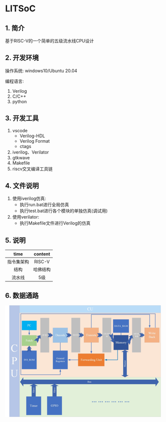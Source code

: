 # LITSoC
## 1. 简介
基于RISC-V的一个简单的五级流水线CPU设计
## 2. 开发环境
操作系统: windows10/Ubuntu 20.04

编程语言: 
1. Verilog
2. C/C++
3. python
## 3. 开发工具
1. vscode
    - Verilog-HDL
    - Verilog Format
    - ctags
2. iverilog、Verilator
3. gtkwave
4. Makefile
5. riscv交叉编译工具链
## 4. 文件说明
1. 使用iverilog仿真:
    - 执行run.bat进行全局仿真
    - 执行test.bat进行各个模块的单独仿真(调试用)
2. 使用verilator:
    - 执行Makefile文件进行Verilog的仿真

## 5. 说明
<div align="center">

| time    | content|
|:---------: | :--------:|
|指令集架构 | RISC-V|
|结构 | 哈佛结构|
|流水线 | 5级|

</div>

## 6. 数据通路
<div align="center">

![alt text](pictures/CPU.jpg)

</div>